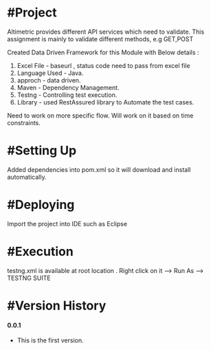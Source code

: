 #Project
=================
Altimetric provides different API services which need to validate. 
This assignment is mainly to validate different methods, e.g GET,POST 

Created Data Driven Framework for this Module with Below details :
1. Excel File - baseurl , status code need to pass from excel file
2. Language Used - Java.
3. approch - data driven.
4. Maven - Dependency Management.
5. Testng - Controlling test execution.
6. Library - used RestAssured library to Automate the test cases.

Need to work on more specific flow. Will work on it based on time constraints.

#Setting Up
=================
Added dependencies into pom.xml so it will download and install automatically. 


#Deploying
=================
Import the project into IDE such as Eclipse 

#Execution
===========
testng.xml is available at root location . Right click on it —> Run As —> TESTNG SUITE

#Version History
=================
#### 0.0.1
- This is the first version.
